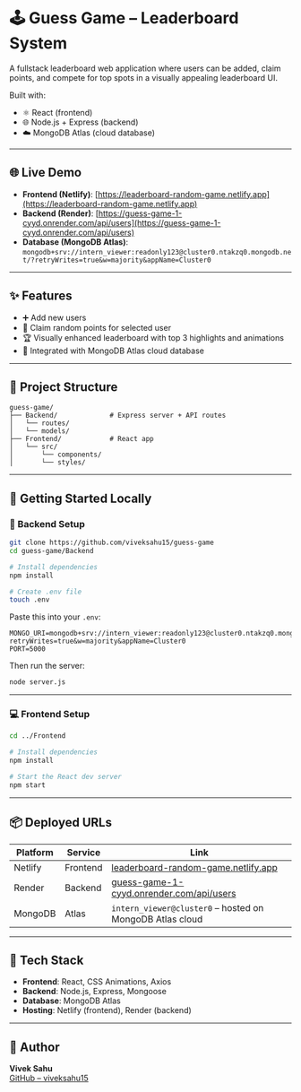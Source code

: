 # 🕹️ Guess Game – Leaderboard System

A fullstack leaderboard web application where users can be added, claim points, and compete for top spots in a visually appealing leaderboard UI.

Built with:
- ⚛️ React (frontend)
- 🌐 Node.js + Express (backend)
- ☁️ MongoDB Atlas (cloud database)

---

## 🌐 Live Demo

- **Frontend (Netlify)**: [https://leaderboard-random-game.netlify.app](https://leaderboard-random-game.netlify.app)
- **Backend (Render)**: [https://guess-game-1-cyyd.onrender.com/api/users](https://guess-game-1-cyyd.onrender.com/api/users)
- **Database (MongoDB Atlas)**:  
  `mongodb+srv://intern_viewer:readonly123@cluster0.ntakzq0.mongodb.net/?retryWrites=true&w=majority&appName=Cluster0`

---

## ✨ Features

- ➕ Add new users
- 🎯 Claim random points for selected user
- 🏆 Visually enhanced leaderboard with top 3 highlights and animations
- 🔐 Integrated with MongoDB Atlas cloud database

---

## 📂 Project Structure

```
guess-game/
├── Backend/             # Express server + API routes
│   └── routes/
│   └── models/
├── Frontend/            # React app
│   └── src/
│       └── components/
│       └── styles/
```

---

## 🚀 Getting Started Locally

### 🔧 Backend Setup

```bash
git clone https://github.com/viveksahu15/guess-game
cd guess-game/Backend

# Install dependencies
npm install

# Create .env file
touch .env
```

Paste this into your `.env`:

```env
MONGO_URI=mongodb+srv://intern_viewer:readonly123@cluster0.ntakzq0.mongodb.net/?retryWrites=true&w=majority&appName=Cluster0
PORT=5000
```

Then run the server:

```bash
node server.js
```

---

### 💻 Frontend Setup

```bash
cd ../Frontend

# Install dependencies
npm install

# Start the React dev server
npm start
```

---

## 📦 Deployed URLs

| Platform | Service     | Link                                                                 |
|----------|-------------|----------------------------------------------------------------------|
| Netlify  | Frontend    | [leaderboard-random-game.netlify.app](https://leaderboard-random-game.netlify.app) |
| Render   | Backend     | [guess-game-1-cyyd.onrender.com/api/users](https://guess-game-1-cyyd.onrender.com/api/users) |
| MongoDB  | Atlas       | `intern_viewer@cluster0` – hosted on MongoDB Atlas cloud             |

---

## 🧠 Tech Stack

- **Frontend**: React, CSS Animations, Axios
- **Backend**: Node.js, Express, Mongoose
- **Database**: MongoDB Atlas
- **Hosting**: Netlify (frontend), Render (backend)

---

## 🤝 Author

**Vivek Sahu**  
[GitHub – viveksahu15](https://github.com/viveksahu15)
